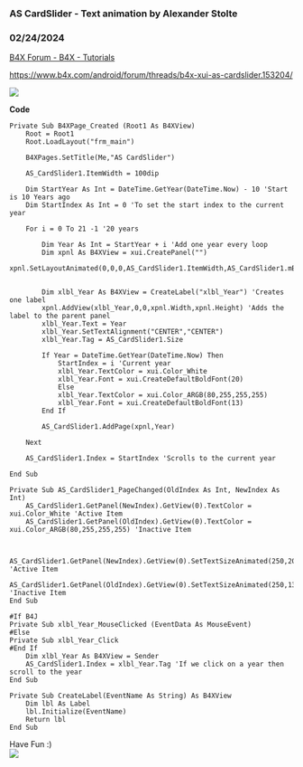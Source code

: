 ###  AS CardSlider - Text animation by Alexander Stolte
### 02/24/2024
[B4X Forum - B4X - Tutorials](https://www.b4x.com/android/forum/threads/153523/)

<https://www.b4x.com/android/forum/threads/b4x-xui-as-cardslider.153204/>  
  
![](https://www.b4x.com/android/forum/attachments/146348)  
  
**Code**  

```B4X
Private Sub B4XPage_Created (Root1 As B4XView)  
    Root = Root1  
    Root.LoadLayout("frm_main")  
    
    B4XPages.SetTitle(Me,"AS CardSlider")  
    
    AS_CardSlider1.ItemWidth = 100dip  
    
    Dim StartYear As Int = DateTime.GetYear(DateTime.Now) - 10 'Start is 10 Years ago  
    Dim StartIndex As Int = 0 'To set the start index to the current year  
    
    For i = 0 To 21 -1 '20 years  
        
        Dim Year As Int = StartYear + i 'Add one year every loop  
        Dim xpnl As B4XView = xui.CreatePanel("")  
        xpnl.SetLayoutAnimated(0,0,0,AS_CardSlider1.ItemWidth,AS_CardSlider1.mBase.Height)  
        
            
        Dim xlbl_Year As B4XView = CreateLabel("xlbl_Year") 'Creates one label  
        xpnl.AddView(xlbl_Year,0,0,xpnl.Width,xpnl.Height) 'Adds the label to the parent panel  
        xlbl_Year.Text = Year  
        xlbl_Year.SetTextAlignment("CENTER","CENTER")  
        xlbl_Year.Tag = AS_CardSlider1.Size  
        
        If Year = DateTime.GetYear(DateTime.Now) Then  
            StartIndex = i 'Current year  
            xlbl_Year.TextColor = xui.Color_White  
            xlbl_Year.Font = xui.CreateDefaultBoldFont(20)  
            Else  
            xlbl_Year.TextColor = xui.Color_ARGB(80,255,255,255)  
            xlbl_Year.Font = xui.CreateDefaultBoldFont(13)  
        End If  
            
        AS_CardSlider1.AddPage(xpnl,Year)  
        
    Next  
    
    AS_CardSlider1.Index = StartIndex 'Scrolls to the current year  
    
End Sub  
  
Private Sub AS_CardSlider1_PageChanged(OldIndex As Int, NewIndex As Int)  
    AS_CardSlider1.GetPanel(NewIndex).GetView(0).TextColor = xui.Color_White 'Active Item  
    AS_CardSlider1.GetPanel(OldIndex).GetView(0).TextColor = xui.Color_ARGB(80,255,255,255) 'Inactive Item  
    
    
    AS_CardSlider1.GetPanel(NewIndex).GetView(0).SetTextSizeAnimated(250,20) 'Active Item  
    AS_CardSlider1.GetPanel(OldIndex).GetView(0).SetTextSizeAnimated(250,13) 'Inactive Item  
End Sub  
  
#If B4J  
Private Sub xlbl_Year_MouseClicked (EventData As MouseEvent)  
#Else  
Private Sub xlbl_Year_Click  
#End If  
    Dim xlbl_Year As B4XView = Sender  
    AS_CardSlider1.Index = xlbl_Year.Tag 'If we click on a year then scroll to the year  
End Sub  
  
Private Sub CreateLabel(EventName As String) As B4XView  
    Dim lbl As Label  
    lbl.Initialize(EventName)  
    Return lbl  
End Sub
```

  
  
Have Fun :)  
[![](https://www.b4x.com/android/forum/attachments/paypal-donate-button-png-clipart-png.79848/)](https://www.paypal.com/donate/?hosted_button_id=PBJGJWDDSM6ZG)